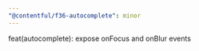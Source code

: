```yaml
---
"@contentful/f36-autocomplete": minor
---
```


feat(autocomplete): expose onFocus and onBlur events
